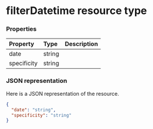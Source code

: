 # filterDatetime resource type




### Properties
| Property	   | Type	|Description|
|:---------------|:--------|:----------|
|date|string||
|specificity|string||

### JSON representation

Here is a JSON representation of the resource.

<!-- {
  "blockType": "resource",
  "optionalProperties": [

  ],
  "@odata.type": "microsoft.graph.filterdatetime"
}-->

```json
{
  "date": "string",
  "specificity": "string"
}

```

<!-- uuid: 8fcb5dbc-d5aa-4681-8e31-b001d5168d79
2015-10-25 14:57:30 UTC -->
<!-- {
  "type": "#page.annotation",
  "description": "filterDatetime resource",
  "keywords": "",
  "section": "documentation",
  "tocPath": ""
}-->